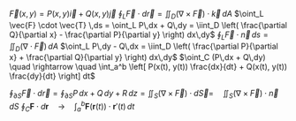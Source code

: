 $\vec{F}(x,y) = P(x,y)\vec{i} + Q(x,y)\vec{j}$
$\oint_L \vec{F} \cdot d\vec{r} = \iint_D (\nabla \times \vec{F}) \cdot \vec{k} \,dA$
$\oint_L \vec{F} \cdot \vec{T} \,ds = \oint_L P\,dx + Q\,dy = \iint_D \left( \frac{\partial Q}{\partial x} - \frac{\partial P}{\partial y} \right) dx\,dy$
$\oint_L \vec{F} \cdot \vec{n} \,ds = \iint_D (\nabla \cdot \vec{F}) \,dA$
$\oint_L P\,dy - Q\,dx = \iint_D \left( \frac{\partial P}{\partial x} + \frac{\partial Q}{\partial y} \right) dx\,dy$
$\oint_C (P\,dx + Q\,dy) \quad \rightarrow \quad \int_a^b \left[ P(x(t), y(t)) \frac{dx}{dt} + Q(x(t), y(t)) \frac{dy}{dt} \right] dt$

$\oint_{\partial S} \vec{F} \cdot d\vec{r} =  \oint_{\partial S} P\,dx + Q\,dy + R\,dz =\iint_S (\nabla \times \vec{F}) \cdot d\vec{S} = \quad \iint_S (\nabla \times \vec{F}) \cdot \vec{n} \,dS$
$\oint_C \mathbf{F} \cdot d\mathbf{r} \quad \rightarrow \quad \int_a^b \mathbf{F}(\mathbf{r}(t)) \cdot \mathbf{r}'(t) \,dt$
